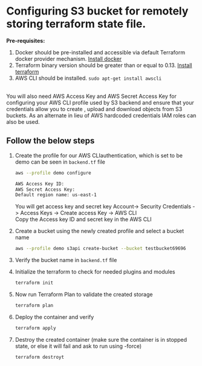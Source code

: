 # Configuring S3 bucket for remotely storing terraform state file.

**Pre-requisites:**

1. Docker should be pre-installed and accessible via default Terraform docker provider mechanism. [Install docker](https://docs.docker.com/engine/install/ubuntu/)
2. Terraform binary version should be greater than or equal to 0.13. [Install terraform](https://docs.digitalocean.com/reference/terraform/getting-started/)
3. AWS CLI should be installed. `sudo apt-get install awscli`


<br>You will also need AWS Access Key and AWS Secret Access Key for configuring your AWS CLI profile used by S3 backend and ensure that your credentials allow you to create , upload and download objects from S3 buckets. As an alternate in lieu of AWS hardcoded credentials IAM roles can also be used.

## Follow the below steps

1. Create the profile for our AWS CLIauthentication, which is set to be demo can be seen in `backend.tf` file
   ```sh
   aws --profile demo configure
   ```
   ```sh
   AWS Access Key ID:
   AWS Secret Access Key:
   Default region name: us-east-1
   ```
   You will get access key and secret key Account-> Security Credentials -> Access Keys -> Create access Key -> AWS CLI
   <br>Copy the Access key ID and secret key in the AWS CLI

2. Create a bucket using the newly created profile and select a bucket name
   ```sh
   aws --profile demo s3api create-bucket --bucket testbucket69696
   ```
   
3. Verify the bucket name in `backend.tf` file
   
4. Initialize the terraform to check for needed plugins and modules
   ```sh
   terraform init
   ```
   
5. Now run Terraform Plan to validate the created storage
   ```sh
   terraform plan
   ```

6. Deploy the container and verify
   ```sh
   terraform apply
   ```

7. Destroy the created container (make sure the container is in stopped state, or else it will fail and ask to run using -force)
   ```sh
   terraform destroyt
   ```
